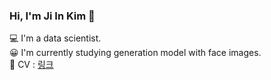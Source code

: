 ### Hi, I'm Ji In Kim 👋

💻 I'm a data scientist.  
😀 I'm currently studying generation model with face images.  
🐯 CV : [링크](https://spiky-structure-971.notion.site/eaca51eb55a54c949b787aea5c599eed)
<!--
**ji-in/ji-in** is a ✨ _special_ ✨ repository because its `README.md` (this file) appears on your GitHub profile.

Here are some ideas to get you started:

- 🔭 I’m currently working on ...
- 🌱 I’m currently learning ...
- 👯 I’m looking to collaborate on ...
- 🤔 I’m looking for help with ...
- 💬 Ask me about ...
- 📫 How to reach me: ...
- 😄 Pronouns: ...
- ⚡ Fun fact: ...
-->
